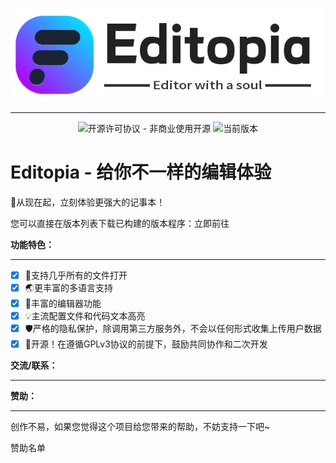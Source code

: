 <p align="center">
<a href="#"><img src="./img/Editopia_logo-1.png"></a>
</p><hr>
<p align="center">
<img alt="开源许可协议 - 非商业使用开源" src="https://img.shields.io/badge/License-GPLv3-blue">
<img alt="当前版本" src="https://img.shields.io/badge/Version-v0.1.1-green">
</p>

# Editopia - 给你不一样的编辑体验
 👏从现在起，立刻体验更强大的记事本！

您可以直接在版本列表下载已构建的版本程序：立即前往

**功能特色：**

------

- [x] 📜支持几乎所有的文件打开
- [x] 🌏更丰富的多语言支持
- [x] 📝丰富的编辑器功能
- [x] 💡主流配置文件和代码文本高亮
- [x] 🛡严格的隐私保护，除调用第三方服务外，不会以任何形式收集上传用户数据
- [x] 🎉开源！在遵循GPLv3协议的前提下，鼓励共同协作和二次开发

**交流/联系：**

------



**赞助：**

------

创作不易，如果您觉得这个项目给您带来的帮助，不妨支持一下吧~

赞助名单
